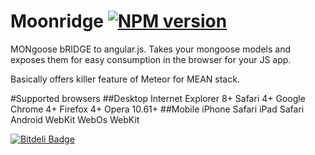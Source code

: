 Moonridge   [![NPM version](https://badge.fury.io/js/moonridge.png)](http://badge.fury.io/js/moonridge)
=========

MONgoose bRIDGE to angular.js. Takes your mongoose models and exposes them for easy consumption in the browser for your JS app.

Basically offers killer feature of Meteor for MEAN stack.

#Supported browsers
    ##Desktop
        Internet Explorer 8+
        Safari 4+
        Google Chrome 4+
        Firefox 4+
        Opera 10.61+
    ##Mobile
        iPhone Safari
        iPad Safari
        Android WebKit
        WebOs WebKit

[![Bitdeli Badge](https://d2weczhvl823v0.cloudfront.net/capaj/moonridge/trend.png)](https://bitdeli.com/free "Bitdeli Badge")

